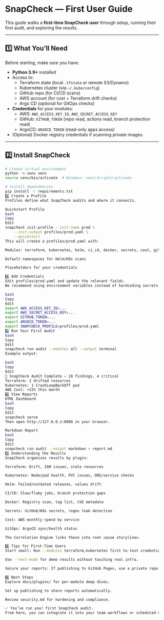 # SnapCheck — First User Guide

This guide walks a **first-time SnapCheck user** through setup, running their first audit, and exploring the results.

---

## 1️⃣ What You’ll Need

Before starting, make sure you have:

- **Python 3.9+** installed
- Access to:
  - Terraform state (local `.tfstate` or remote S3/Dynamo)
  - Kubernetes cluster (via `~/.kube/config`)
  - GitHub repo (for CI/CD scans)
  - AWS account (for cost + Terraform drift checks)
  - Argo CD (optional for GitOps checks)
- **Credentials** for your modules:
  - AWS: `AWS_ACCESS_KEY_ID`, `AWS_SECRET_ACCESS_KEY`
  - GitHub: `GITHUB_TOKEN` (repo read, actions read, branch protection read)
  - ArgoCD: `ARGOCD_TOKEN` (read-only apps access)
- (Optional) Docker registry credentials if scanning private images.

---

## 2️⃣ Install SnapCheck

```bash
# Create virtual environment
python -m venv venv
source venv/bin/activate  # Windows: venv\Scripts\activate

# Install dependencies
pip install -r requirements.txt
3️⃣ Create a Profile
Profiles define what SnapCheck audits and where it connects.

Quickstart Profile
bash
Copy
Edit
snapcheck init-profile --init-name prod \
    --init-output profiles/prod.yaml \
    --quickstart
This will create a profiles/prod.yaml with:

Modules: terraform, kubernetes, helm, ci_cd, docker, secrets, cost, gitops

Default namespaces for Helm/K8s scans

Placeholders for your credentials

4️⃣ Add Credentials
Edit profiles/prod.yaml and update the relevant fields.
We recommend using environment variables instead of hardcoding secrets.

bash
Copy
Edit
export AWS_ACCESS_KEY_ID=...
export AWS_SECRET_ACCESS_KEY=...
export GITHUB_TOKEN=...
export ARGOCD_TOKEN=...
export SNAPCHECK_PROFILE=profiles/prod.yaml
5️⃣ Run Your First Audit
bash
Copy
Edit
snapcheck run audit --modules all --output terminal
Example output:

bash
Copy
Edit
🚀 SnapCheck Audit Complete — 18 findings, 4 critical
Terraform: 2 drifted resources
Kubernetes: 1 CrashLoopBackOff pod
AWS Cost: +22% this month
6️⃣ View Reports
HTML Dashboard
bash
Copy
Edit
snapcheck serve
Then open http://127.0.0.1:8000 in your browser.

Markdown Report
bash
Copy
Edit
snapcheck run audit --output markdown > report.md
7️⃣ Understanding the Results
SnapCheck organizes results by plugin:

Terraform: Drift, IAM issues, stale resources

Kubernetes: Node/pod health, PVC issues, DNS/service checks

Helm: Failed/outdated releases, values drift

CI/CD: Slow/flaky jobs, branch protection gaps

Docker: Registry scan, tag list, CVE metadata

Secrets: GitHub/K8s secrets, regex leak detection

Cost: AWS monthly spend by service

GitOps: ArgoCD sync/health status

The Correlation Engine links these into root cause storylines.

8️⃣ Tips for First-Time Users
Start small: Run --modules terraform,kubernetes first to test credentials.

Use --test-mode for demo results without touching real infra.

Secure your reports: If publishing to GitHub Pages, use a private repo or enable OAuth/RBAC.

9️⃣ Next Steps
Explore docs/plugins/ for per-module deep dives.

Set up publishing to share reports automatically.

Review security.md for hardening and compliance.

✅ You’ve run your first SnapCheck audit.
From here, you can integrate it into your team workflows or scheduled monitoring.